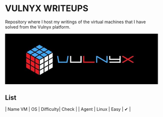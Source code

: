 # VULNYX WRITEUPS

Repository where I host my writings of the virtual machines that I have solved from the Vulnyx platform.

![VULNYX](./img/sddefault.jpg)

## **List**

| Name VM | OS | Difficulty| Check |
| Agent | Linux | Easy | ✔ |
